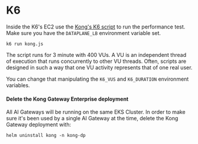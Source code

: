 # K6

Inside the K6's EC2 use the [Kong's K6 script](../k6/kong.js) to run the performance test. Make sure you have the ``DATAPLANE_LB`` environment variable set.

```
k6 run kong.js
```

The script runs for 3 minute with 400 VUs. A VU is an independent thread of execution that runs concurrently to other VU threads. Often, scripts are designed in such a way that one VU activity represents that of one real user.

You can change that manipulating the ``K6_VUS`` and ``K6_DURATION`` environment variables.


#### Delete the Kong Gateway Enterprise deployment

All AI Gateways will be running on the same EKS Cluster. In order to make sure it's been used by a single AI Gateway at the time, delete the Kong Gateway deployment with:

```
helm uninstall kong -n kong-dp
```

















